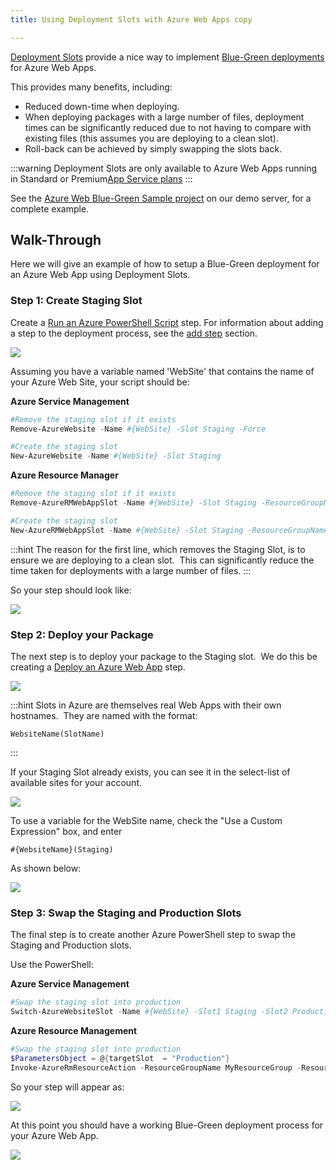 ```yaml
---
title: Using Deployment Slots with Azure Web Apps copy

---
```



[Deployment Slots](https://azure.microsoft.com/en-us/documentation/articles/web-sites-staged-publishing/) provide a nice way to implement [Blue-Green deployments](http://martinfowler.com/bliki/BlueGreenDeployment.html) for Azure Web Apps.


This provides many benefits, including:

- Reduced down-time when deploying.
- When deploying packages with a large number of files, deployment times can be significantly reduced due to not having to compare with existing files (this assumes you are deploying to a clean slot).
- Roll-back can be achieved by simply swapping the slots back.





:::warning
Deployment Slots are only available to Azure Web Apps running in Standard or Premium[App Service plans](https://azure.microsoft.com/en-us/pricing/details/app-service/plans/)
:::





See the [Azure Web Blue-Green Sample project](https://demo.octopusdeploy.com/app#/projects/azure-web-blue-green-sample/process) on our demo server, for a complete example.

## Walk-Through


Here we will give an example of how to setup a Blue-Green deployment for an Azure Web App using Deployment Slots.

### Step 1: Create Staging Slot


Create a [Run an Azure PowerShell Script](/docs/guides/azure-deployments/running-azure-powershell/index.md) step. For information about adding a step to the deployment process, see the [add step](http://docs.octopusdeploy.com/display/OD/Add+step) section.


![](/docs/images/5671696/5865912.png)


Assuming you have a variable named 'WebSite' that contains the name of your Azure Web Site, your script should be:

**Azure Service Management**

```powershell
#Remove the staging slot if it exists
Remove-AzureWebsite -Name #{WebSite} -Slot Staging -Force

#Create the staging slot
New-AzureWebsite -Name #{WebSite} -Slot Staging
```

**Azure Resource Manager**

```powershell
#Remove the staging slot if it exists
Remove-AzureRMWebAppSlot -Name #{WebSite} -Slot Staging -ResourceGroupName MyResourceGroup -Force

#Create the staging slot
New-AzureRMWebAppSlot -Name #{WebSite} -Slot Staging -ResourceGroupName MyResourceGroup
```

:::hint
The reason for the first line, which removes the Staging Slot, is to ensure we are deploying to a clean slot.  This can significantly reduce the time taken for deployments with a large number of files.
:::





So your step should look like:


![](/docs/images/5671833/5866079.png)




### Step 2: Deploy your Package


The next step is to deploy your package to the Staging slot.  We do this be creating a [Deploy an Azure Web App](/docs/deploying-applications/deploying-to-azure/deploying-a-package-to-an-azure-web-app/index.md) step.


![](/docs/images/5671833/5866078.png)




:::hint
Slots in Azure are themselves real Web Apps with their own hostnames.  They are named with the format:

```
WebsiteName(SlotName) 
```
:::





If your Staging Slot already exists, you can see it in the select-list of available sites for your account.


![](/docs/images/5671833/5866077.png)





To use a variable for the WebSite name, check the "Use a Custom Expression" box, and enter

```
#{WebsiteName}(Staging)
```


As shown below:


![](/docs/images/5671833/5866076.png)










### Step 3: Swap the Staging and Production Slots


The final step is to create another Azure PowerShell step to swap the Staging and Production slots.


Use the PowerShell:

**Azure Service Management**

```powershell
#Swap the staging slot into production
Switch-AzureWebsiteSlot -Name #{WebSite} -Slot1 Staging -Slot2 Production -Force
```

**Azure Resource Management**

```powershell
#Swap the staging slot into production
$ParametersObject = @{targetSlot  = "Production"}
Invoke-AzureRmResourceAction -ResourceGroupName MyResourceGroup -ResourceType Microsoft.Web/sites/slots -ResourceName #{WebSite}/Staging -Action slotsswap -Parameters $ParametersObject -ApiVersion 2015-07-01
```


So your step will appear as:


![](/docs/images/5671833/5866075.png)





At this point you should have a working Blue-Green deployment process for your Azure Web App.


![](/docs/images/5671833/5866074.png)
